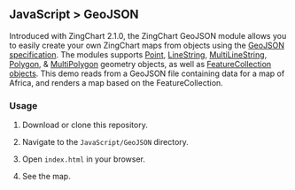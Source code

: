 ## JavaScript > GeoJSON
Introduced with ZingChart 2.1.0, the ZingChart GeoJSON module allows you to easily create your own ZingChart maps from objects using the [GeoJSON specification](http://geojson.org/geojson-spec.html). The modules supports [Point](http://geojson.org/geojson-spec.html#point), [LineString](http://geojson.org/geojson-spec.html#linestring), [MultiLineString](http://geojson.org/geojson-spec.html#multilinestring), [Polygon](http://geojson.org/geojson-spec.html#polygon), &amp; [MultiPolygon](http://geojson.org/geojson-spec.html#multipolygon) geometry objects, as well as [FeatureCollection objects](http://geojson.org/geojson-spec.html#feature-collection-objects). This demo reads from a GeoJSON file containing data for a map of Africa, and renders a map based on the FeatureCollection.
 
### Usage
1. Download or clone this repository.

2. Navigate to the `JavaScript/GeoJSON` directory.

3. Open `index.html` in your browser.

4. See the map.